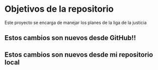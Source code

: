 # Objetivos de la repositorio

Este proyecto se encarga de manejar los planes de la liga de la justicia


## Estos cambios son nuevos desde GitHub!!
## Estos cambios son nuevos desde mi repositorio local
